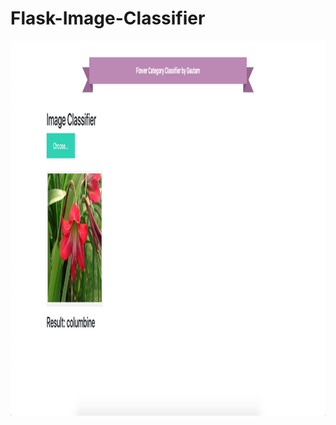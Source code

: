 # Flask-Image-Classifier
<p align="center">
  <img width="1600" height="600" src="Screenshot%202020-06-27%20at%204.30.54%20PM.png">
</p>
